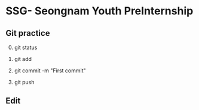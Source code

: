 # SSG- Seongnam Youth PreInternship

## Git practice

0. git status

1. git add  

2. git commit -m "First commit"

3. git push

## Edit 
